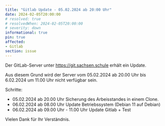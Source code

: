 ```yaml
---
title: "Gitlab Update - 05.02.2024 ab 20:00 Uhr"
date: 2024-02-05T20:00:00
# resolved: true
# resolvedWhen: 2024-02-05T20:00:00
# severity: down
informational: true
pin: true 
affected:
- Gitlab
section: issue
---
```


Der GitLab-Server unter https://git.sachsen.schule erhält ein Update.

Aus diesem Grund wird der Server vom 05.02.2024 ab 20.00 Uhr bis 6.02.2024 um 11.00 Uhr nicht verfügbar sein.

Schritte:

- 05.02.2024 ab 20.00 Uhr Sicherung des Arbeisstandes in einem Clone.
- 06.02.2024 ab 08.00 Uhr Update Betriebssystem (Debian 11 auf Debian)
- 06.02.2024 ab 09.00 Uhr - 11.00 Uhr Update Gitlab + Test

Vielen Dank für Ihr Verständnis.